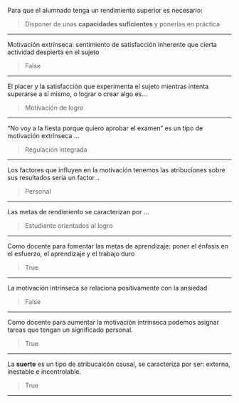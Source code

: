 Para que el alumnado tenga un rendimiento superior es necesario:

> Disponer de unas <b>capacidades suficientes </b>y ponerlas en práctica

---
Motivación extrínseca: sentimiento de satisfacción inherente que cierta actividad despierta en el sujeto

> False

---
El placer y la satisfacción que experimenta el sujeto mientras intenta superarse a sí mismo, o lograr o crear algo es...

> Motivación de logro

---
“No voy a la fiesta porque quiero aprobar el examen” es un tipo de motivación extrínseca ...

> Regulación integrada

---
Los factores que influyen en la motivación tenemos las atribuciones sobre sus resultados sería un factor...

> Personal

---
Las metas de rendimiento se caracterizan por ...

> Estudiante orientados al logro

---
Como docente para fomentar las metas de aprendizaje: poner el énfasis en el esfuerzo, el aprendizaje y el trabajo duro

> True

---
La motivación intrínseca se relaciona positivamente con la ansiedad

> False

---
Como docente para aumentar la motivación intrínseca podemos asignar tareas que tengan un significado personal.

> True

---
La <b>suerte</b> es un tipo de atribucaicón causal, se caracteriza por ser: externa, inestable e incontrolable. 

> True

---


